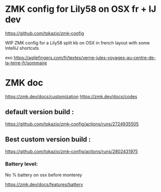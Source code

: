 # ZMK config for Lily58 on OSX fr + IJ dev

https://github.com/tokazio/zmk-config

WIP ZMK config for a Lily58 split kb on OSX in french layout with some IntelliJ shortcuts


exo https://agilefingers.com/fr/textes/verne-jules-voyages-au-centre-de-la-terre-fr/sommaire

# ZMK doc

https://zmk.dev/docs/customization
https://zmk.dev/docs/codes

## default version build :

https://github.com/tokazio/zmk-config/actions/runs/2724935505

## Best custom version build :

https://github.com/tokazio/zmk-config/actions/runs/2802431975

### Battery level:

No % battery on osx before monterey

https://zmk.dev/docs/features/battery
